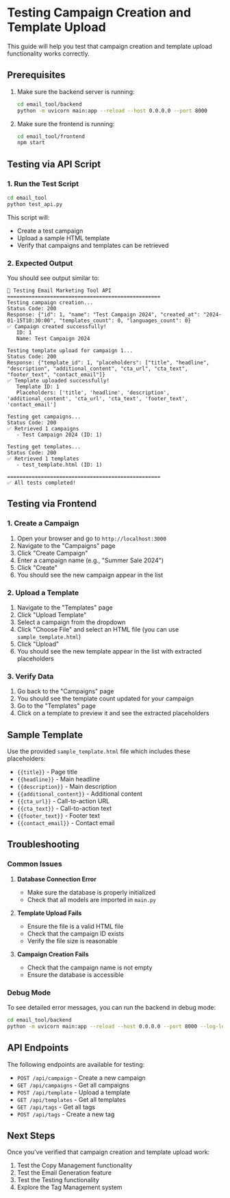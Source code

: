 # Testing Campaign Creation and Template Upload

This guide will help you test that campaign creation and template upload functionality works correctly.

## Prerequisites

1. Make sure the backend server is running:
   ```bash
   cd email_tool/backend
   python -m uvicorn main:app --reload --host 0.0.0.0 --port 8000
   ```

2. Make sure the frontend is running:
   ```bash
   cd email_tool/frontend
   npm start
   ```

## Testing via API Script

### 1. Run the Test Script

```bash
cd email_tool
python test_api.py
```

This script will:
- Create a test campaign
- Upload a sample HTML template
- Verify that campaigns and templates can be retrieved

### 2. Expected Output

You should see output similar to:
```
🚀 Testing Email Marketing Tool API
==================================================
Testing campaign creation...
Status Code: 200
Response: {"id": 1, "name": "Test Campaign 2024", "created_at": "2024-01-15T10:30:00", "templates_count": 0, "languages_count": 0}
✅ Campaign created successfully!
   ID: 1
   Name: Test Campaign 2024

Testing template upload for campaign 1...
Status Code: 200
Response: {"template_id": 1, "placeholders": ["title", "headline", "description", "additional_content", "cta_url", "cta_text", "footer_text", "contact_email"]}
✅ Template uploaded successfully!
   Template ID: 1
   Placeholders: ['title', 'headline', 'description', 'additional_content', 'cta_url', 'cta_text', 'footer_text', 'contact_email']

Testing get campaigns...
Status Code: 200
✅ Retrieved 1 campaigns
   - Test Campaign 2024 (ID: 1)

Testing get templates...
Status Code: 200
✅ Retrieved 1 templates
   - test_template.html (ID: 1)

==================================================
✅ All tests completed!
```

## Testing via Frontend

### 1. Create a Campaign

1. Open your browser and go to `http://localhost:3000`
2. Navigate to the "Campaigns" page
3. Click "Create Campaign"
4. Enter a campaign name (e.g., "Summer Sale 2024")
5. Click "Create"
6. You should see the new campaign appear in the list

### 2. Upload a Template

1. Navigate to the "Templates" page
2. Click "Upload Template"
3. Select a campaign from the dropdown
4. Click "Choose File" and select an HTML file (you can use `sample_template.html`)
5. Click "Upload"
6. You should see the new template appear in the list with extracted placeholders

### 3. Verify Data

1. Go back to the "Campaigns" page
2. You should see the template count updated for your campaign
3. Go to the "Templates" page
4. Click on a template to preview it and see the extracted placeholders

## Sample Template

Use the provided `sample_template.html` file which includes these placeholders:
- `{{title}}` - Page title
- `{{headline}}` - Main headline
- `{{description}}` - Main description
- `{{additional_content}}` - Additional content
- `{{cta_url}}` - Call-to-action URL
- `{{cta_text}}` - Call-to-action text
- `{{footer_text}}` - Footer text
- `{{contact_email}}` - Contact email

## Troubleshooting

### Common Issues

1. **Database Connection Error**
   - Make sure the database is properly initialized
   - Check that all models are imported in `main.py`

2. **Template Upload Fails**
   - Ensure the file is a valid HTML file
   - Check that the campaign ID exists
   - Verify the file size is reasonable

3. **Campaign Creation Fails**
   - Check that the campaign name is not empty
   - Ensure the database is accessible

### Debug Mode

To see detailed error messages, you can run the backend in debug mode:

```bash
cd email_tool/backend
python -m uvicorn main:app --reload --host 0.0.0.0 --port 8000 --log-level debug
```

## API Endpoints

The following endpoints are available for testing:

- `POST /api/campaign` - Create a new campaign
- `GET /api/campaigns` - Get all campaigns
- `POST /api/template` - Upload a template
- `GET /api/templates` - Get all templates
- `GET /api/tags` - Get all tags
- `POST /api/tags` - Create a new tag

## Next Steps

Once you've verified that campaign creation and template upload work:

1. Test the Copy Management functionality
2. Test the Email Generation feature
3. Test the Testing functionality
4. Explore the Tag Management system 